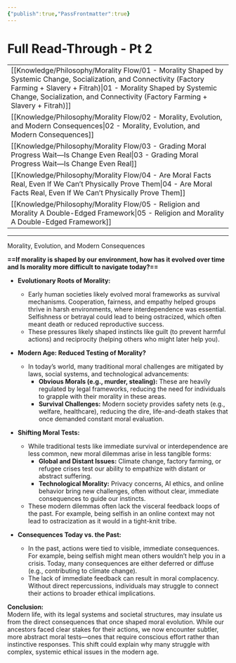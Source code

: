 ```yaml
---
{"publish":true,"PassFrontmatter":true}
---
```


# Full Read-Through - Pt 2
|                                                                                                                                                                                                                                                                        |
| ---------------------------------------------------------------------------------------------------------------------------------------------------------------------------------------------------------------------------------------------------------------------- |
| [[Knowledge/Philosophy/Morality Flow/01 - Morality Shaped by Systemic Change, Socialization, and Connectivity (Factory Farming + Slavery + Fitrah)\|01 - Morality Shaped by Systemic Change, Socialization, and Connectivity (Factory Farming + Slavery + Fitrah)]] |
| [[Knowledge/Philosophy/Morality Flow/02 - Morality, Evolution, and Modern Consequences\|02 - Morality, Evolution, and Modern Consequences]]                                                                                                                         |
| [[Knowledge/Philosophy/Morality Flow/03 - Grading Moral Progress Wait—Is Change Even Real\|03 - Grading Moral Progress Wait—Is Change Even Real]]                                                                                                                   |
| [[Knowledge/Philosophy/Morality Flow/04 - Are Moral Facts Real, Even If We Can’t Physically Prove Them\|04 - Are Moral Facts Real, Even If We Can’t Physically Prove Them]]                                                                                         |
| [[Knowledge/Philosophy/Morality Flow/05 - Religion and Morality A Double-Edged Framework\|05 - Religion and Morality A Double-Edged Framework]]                                                                                                                     |

---

Morality, Evolution, and Modern Consequences

**==If morality is shaped by our environment, how has it evolved over time and Is morality more difficult to navigate today?==**

- **Evolutionary Roots of Morality:**
    
    - Early human societies likely evolved moral frameworks as survival mechanisms. Cooperation, fairness, and empathy helped groups thrive in harsh environments, where interdependence was essential. Selfishness or betrayal could lead to being ostracized, which often meant death or reduced reproductive success.
    - These pressures likely shaped instincts like guilt (to prevent harmful actions) and reciprocity (helping others who might later help you).
- **Modern Age: Reduced Testing of Morality?**
    
    - In today’s world, many traditional moral challenges are mitigated by laws, social systems, and technological advancements:
        - **Obvious Morals (e.g., murder, stealing):** These are heavily regulated by legal frameworks, reducing the need for individuals to grapple with their morality in these areas.
        - **Survival Challenges:** Modern society provides safety nets (e.g., welfare, healthcare), reducing the dire, life-and-death stakes that once demanded constant moral evaluation.
- **Shifting Moral Tests:**
    
    - While traditional tests like immediate survival or interdependence are less common, new moral dilemmas arise in less tangible forms:
        - **Global and Distant Issues:** Climate change, factory farming, or refugee crises test our ability to empathize with distant or abstract suffering.
        - **Technological Morality:** Privacy concerns, AI ethics, and online behavior bring new challenges, often without clear, immediate consequences to guide our instincts.
    - These modern dilemmas often lack the visceral feedback loops of the past. For example, being selfish in an online context may not lead to ostracization as it would in a tight-knit tribe.
- **Consequences Today vs. the Past:**
    
    - In the past, actions were tied to visible, immediate consequences. For example, being selfish might mean others wouldn’t help you in a crisis. Today, many consequences are either deferred or diffuse (e.g., contributing to climate change).
    - The lack of immediate feedback can result in moral complacency. Without direct repercussions, individuals may struggle to connect their actions to broader ethical implications.

**Conclusion:**  
Modern life, with its legal systems and societal structures, may insulate us from the direct consequences that once shaped moral evolution. While our ancestors faced clear stakes for their actions, we now encounter subtler, more abstract moral tests—ones that require conscious effort rather than instinctive responses. This shift could explain why many struggle with complex, systemic ethical issues in the modern age.
